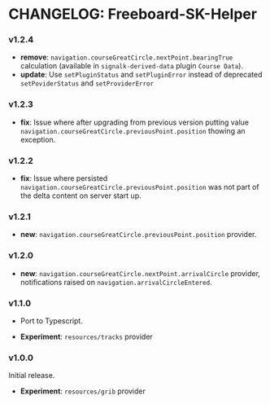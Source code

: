 # CHANGELOG: Freeboard-SK-Helper

### v1.2.4

- **remove**: `navigation.courseGreatCircle.nextPoint.bearingTrue` calculation (available in `signalk-derived-data` plugin `Course Data`).
- **update**: Use `setPluginStatus` and `setPluginError` instead of deprecated `setPoviderStatus` and `setProviderError`

### v1.2.3

- **fix**: Issue where after upgrading from previous version putting value `navigation.courseGreatCircle.previousPoint.position` thowing an exception.

### v1.2.2

- **fix**: Issue where persisted `navigation.courseGreatCircle.previousPoint.position` was not part of the delta content on server start up.

### v1.2.1

- **new**: `navigation.courseGreatCircle.previousPoint.position` provider.

### v1.2.0

- **new**: `navigation.courseGreatCircle.nextPoint.arrivalCircle` provider, notifications raised on `navigation.arrivalCircleEntered`.

### v1.1.0

- Port to Typescript.

- **Experiment**: `resources/tracks` provider

### v1.0.0

Initial release.

- **Experiment**: `resources/grib` provider

